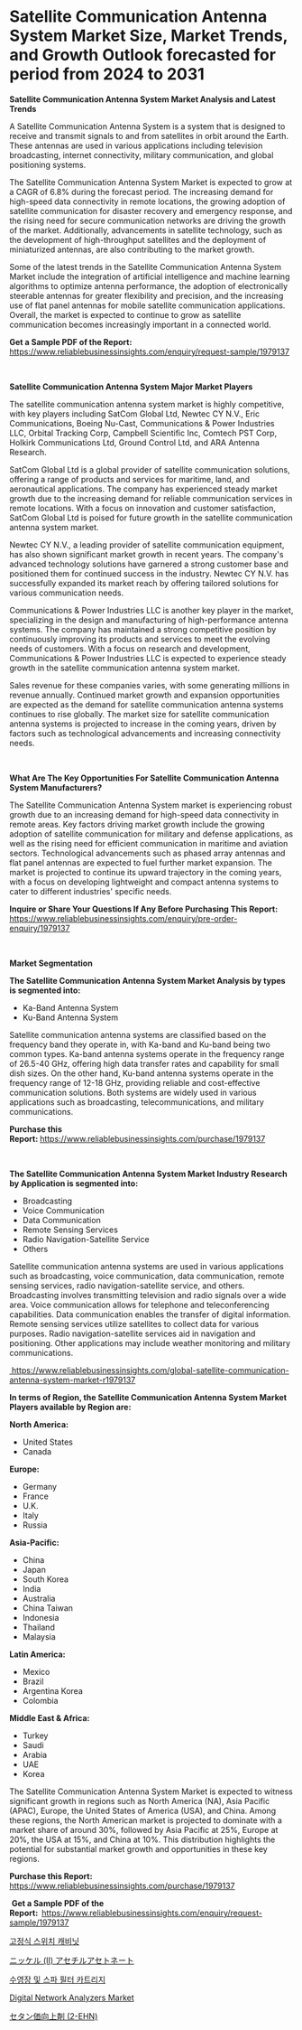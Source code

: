 <p><h1>Satellite Communication Antenna System Market Size, Market Trends, and Growth Outlook forecasted for period from 2024 to 2031</h1></p><p><strong>Satellite Communication Antenna System Market Analysis and Latest Trends</strong></p>
<p><p>A Satellite Communication Antenna System is a system that is designed to receive and transmit signals to and from satellites in orbit around the Earth. These antennas are used in various applications including television broadcasting, internet connectivity, military communication, and global positioning systems.</p><p>The Satellite Communication Antenna System Market is expected to grow at a CAGR of 6.8% during the forecast period. The increasing demand for high-speed data connectivity in remote locations, the growing adoption of satellite communication for disaster recovery and emergency response, and the rising need for secure communication networks are driving the growth of the market. Additionally, advancements in satellite technology, such as the development of high-throughput satellites and the deployment of miniaturized antennas, are also contributing to the market growth.</p><p>Some of the latest trends in the Satellite Communication Antenna System Market include the integration of artificial intelligence and machine learning algorithms to optimize antenna performance, the adoption of electronically steerable antennas for greater flexibility and precision, and the increasing use of flat panel antennas for mobile satellite communication applications. Overall, the market is expected to continue to grow as satellite communication becomes increasingly important in a connected world.</p></p>
<p><strong>Get a Sample PDF of the Report:&nbsp;</strong> <a href="https://www.reliablebusinessinsights.com/enquiry/request-sample/1979137">https://www.reliablebusinessinsights.com/enquiry/request-sample/1979137</a></p>
<p>&nbsp;</p>
<p><strong>Satellite Communication Antenna System Major Market Players</strong></p>
<p><p>The satellite communication antenna system market is highly competitive, with key players including SatCom Global Ltd, Newtec CY N.V., Eric Communications, Boeing Nu-Cast, Communications & Power Industries LLC, Orbital Tracking Corp, Campbell Scientific Inc, Comtech PST Corp, Holkirk Communications Ltd, Ground Control Ltd, and ARA Antenna Research.</p><p>SatCom Global Ltd is a global provider of satellite communication solutions, offering a range of products and services for maritime, land, and aeronautical applications. The company has experienced steady market growth due to the increasing demand for reliable communication services in remote locations. With a focus on innovation and customer satisfaction, SatCom Global Ltd is poised for future growth in the satellite communication antenna system market.</p><p>Newtec CY N.V., a leading provider of satellite communication equipment, has also shown significant market growth in recent years. The company's advanced technology solutions have garnered a strong customer base and positioned them for continued success in the industry. Newtec CY N.V. has successfully expanded its market reach by offering tailored solutions for various communication needs.</p><p>Communications & Power Industries LLC is another key player in the market, specializing in the design and manufacturing of high-performance antenna systems. The company has maintained a strong competitive position by continuously improving its products and services to meet the evolving needs of customers. With a focus on research and development, Communications & Power Industries LLC is expected to experience steady growth in the satellite communication antenna system market.</p><p>Sales revenue for these companies varies, with some generating millions in revenue annually. Continued market growth and expansion opportunities are expected as the demand for satellite communication antenna systems continues to rise globally. The market size for satellite communication antenna systems is projected to increase in the coming years, driven by factors such as technological advancements and increasing connectivity needs.</p></p>
<p>&nbsp;</p>
<p><strong>What Are The Key Opportunities For Satellite Communication Antenna System Manufacturers?</strong></p>
<p><p>The Satellite Communication Antenna System market is experiencing robust growth due to an increasing demand for high-speed data connectivity in remote areas. Key factors driving market growth include the growing adoption of satellite communication for military and defense applications, as well as the rising need for efficient communication in maritime and aviation sectors. Technological advancements such as phased array antennas and flat panel antennas are expected to fuel further market expansion. The market is projected to continue its upward trajectory in the coming years, with a focus on developing lightweight and compact antenna systems to cater to different industries' specific needs.</p></p>
<p><strong>Inquire or Share Your Questions If Any Before Purchasing This Report:</strong> <a href="https://www.reliablebusinessinsights.com/enquiry/pre-order-enquiry/1979137">https://www.reliablebusinessinsights.com/enquiry/pre-order-enquiry/1979137</a></p>
<p>&nbsp;</p>
<p><strong>Market Segmentation</strong></p>
<p><strong>The Satellite Communication Antenna System Market Analysis by types is segmented into:</strong></p>
<p><ul><li>Ka-Band Antenna System</li><li>Ku-Band Antenna System</li></ul></p>
<p><p>Satellite communication antenna systems are classified based on the frequency band they operate in, with Ka-band and Ku-band being two common types. Ka-band antenna systems operate in the frequency range of 26.5-40 GHz, offering high data transfer rates and capability for small dish sizes. On the other hand, Ku-band antenna systems operate in the frequency range of 12-18 GHz, providing reliable and cost-effective communication solutions. Both systems are widely used in various applications such as broadcasting, telecommunications, and military communications.</p></p>
<p><strong>Purchase this Report:&nbsp;</strong><a href="https://www.reliablebusinessinsights.com/purchase/1979137">https://www.reliablebusinessinsights.com/purchase/1979137</a></p>
<p>&nbsp;</p>
<p><strong>The Satellite Communication Antenna System Market Industry Research by Application is segmented into:</strong></p>
<p><ul><li>Broadcasting</li><li>Voice Communication</li><li>Data Communication</li><li>Remote Sensing Services</li><li>Radio Navigation-Satellite Service</li><li>Others</li></ul></p>
<p><p>Satellite communication antenna systems are used in various applications such as broadcasting, voice communication, data communication, remote sensing services, radio navigation-satellite service, and others. Broadcasting involves transmitting television and radio signals over a wide area. Voice communication allows for telephone and teleconferencing capabilities. Data communication enables the transfer of digital information. Remote sensing services utilize satellites to collect data for various purposes. Radio navigation-satellite services aid in navigation and positioning. Other applications may include weather monitoring and military communications.</p></p>
<p><a href="https://www.reliablebusinessinsights.com/global-satellite-communication-antenna-system-market-r1979137">&nbsp;https://www.reliablebusinessinsights.com/global-satellite-communication-antenna-system-market-r1979137</a></p>
<p><strong>In terms of Region, the Satellite Communication Antenna System Market Players available by Region are:</strong></p>
<p>
    <p> <strong> North America: </strong>
        <ul>
            <li>United States</li>
            <li>Canada</li>
        </ul>
        </p> 
    <p> <strong> Europe: </strong>
        <ul>
            <li>Germany</li>
            <li>France</li>
            <li>U.K.</li>
            <li>Italy</li>
            <li>Russia</li>
        </ul>
        </p> 
    <p> <strong> Asia-Pacific: </strong>
        <ul>
            <li>China</li>
            <li>Japan</li>
            <li>South Korea</li>
            <li>India</li>
            <li>Australia</li>
            <li>China Taiwan</li>
            <li>Indonesia</li>
            <li>Thailand</li>
            <li>Malaysia</li>
        </ul>
        </p> 
    <p> <strong> Latin America: </strong>
        <ul>
            <li>Mexico</li>
            <li>Brazil</li>
            <li>Argentina Korea</li>
            <li>Colombia</li>
        </ul>
        </p> 
    <p> <strong> Middle East & Africa: </strong>
        <ul>
            <li>Turkey</li>
            <li>Saudi</li>
            <li>Arabia</li>
            <li>UAE</li>
            <li>Korea</li>
        </ul>
    </p>
    </p>
<p><p>The Satellite Communication Antenna System Market is expected to witness significant growth in regions such as North America (NA), Asia Pacific (APAC), Europe, the United States of America (USA), and China. Among these regions, the North American market is projected to dominate with a market share of around 30%, followed by Asia Pacific at 25%, Europe at 20%, the USA at 15%, and China at 10%. This distribution highlights the potential for substantial market growth and opportunities in these key regions.</p></p>
<p><strong>Purchase this Report: </strong><a href="https://www.reliablebusinessinsights.com/purchase/1979137">https://www.reliablebusinessinsights.com/purchase/1979137</a></p>
<p>&nbsp;<strong>Get a Sample PDF of the Report:&nbsp;&nbsp;</strong><a href="https://www.reliablebusinessinsights.com/enquiry/request-sample/1979137">https://www.reliablebusinessinsights.com/enquiry/request-sample/1979137</a></p>
<p><strong></strong></p>
<p><p><a href="https://medium.com/@joananitzsche/%EA%B8%80%EB%A1%9C%EB%B2%8C-%EA%B3%A0%EC%A0%95-%EC%8A%A4%EC%9C%84%EC%B9%98-%EC%BA%90%EB%B9%84%EB%8B%9B-%EC%8B%9C%EC%9E%A5-%EB%B6%80%EB%AC%B8-%EC%9C%A0%ED%98%95-%EC%9D%91%EC%9A%A9-%ED%94%84%EB%A1%9C%EA%B7%B8%EB%9E%A8-%EC%8B%9C%EC%9E%A5-%EC%B0%B8%EA%B0%80%EC%9E%90-%EC%A0%84%EB%9E%B5-%EC%A7%80%EC%97%AD-%EC%84%B1%EC%9E%A5-%EC%9D%B8%EC%82%AC%EC%9D%B4%ED%8A%B8-%EB%B0%8F-%EB%AF%B8%EB%9E%98-%EC%98%88%EC%B8%A1-2024-2031-ec6b3dcda177">고정식 스위치 캐비닛</a></p><p><a href="https://github.com/DwightHuels1/Market-Research-Report-List-1/blob/main/8450502116098.md">ニッケル (II) アセチルアセトネート</a></p><p><a href="https://github.com/DavidRobb19/Market-Research-Report-List-1/blob/main/1836068125100.md">수영장 및 스파 필터 카트리지</a></p><p><a href="https://github.com/nafiafirdania/Market-Research-Report-List-1/blob/main/digital-network-analyzers-market.md">Digital Network Analyzers Market</a></p><p><a href="https://medium.com/@hornbakerbarbara/%E3%82%B0%E3%83%AD%E3%83%BC%E3%83%90%E3%83%AB%E3%82%BB%E3%82%BF%E3%83%B3%E6%95%B0%E5%90%91%E4%B8%8A%E5%89%A4-2-ehn-%E3%81%AE%E5%B8%82%E5%A0%B4%E3%82%BB%E3%82%AF%E3%82%BF%E3%83%BC-%E7%A8%AE%E9%A1%9E-%E3%82%A2%E3%83%97%E3%83%AA%E3%82%B1%E3%83%BC%E3%82%B7%E3%83%A7%E3%83%B3-%E5%B8%82%E5%A0%B4%E3%83%97%E3%83%AC%E3%82%A4%E3%83%A4%E3%83%BC%E3%81%AE%E6%88%A6%E7%95%A5-%E5%9C%B0%E5%9F%9F%E5%88%A5%E6%88%90%E9%95%B7%E3%81%AE%E6%B4%9E%E5%AF%9F-%E3%81%8A%E3%82%88%E3%81%B3%E5%B0%86%E6%9D%A5%E3%81%AE%E4%BA%88%E6%B8%AC-2024%E5%B9%B4-2031%E5%B9%B4-228814688b8b">セタン価向上剤 (2-EHN)</a></p></p>